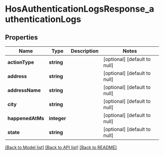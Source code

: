 # HosAuthenticationLogsResponse_authenticationLogs

## Properties
Name | Type | Description | Notes
------------ | ------------- | ------------- | -------------
**actionType** | **string** |  | [optional] [default to null]
**address** | **string** |  | [optional] [default to null]
**addressName** | **string** |  | [optional] [default to null]
**city** | **string** |  | [optional] [default to null]
**happenedAtMs** | **integer** |  | [optional] [default to null]
**state** | **string** |  | [optional] [default to null]

[[Back to Model list]](../README.md#documentation-for-models) [[Back to API list]](../README.md#documentation-for-api-endpoints) [[Back to README]](../README.md)



